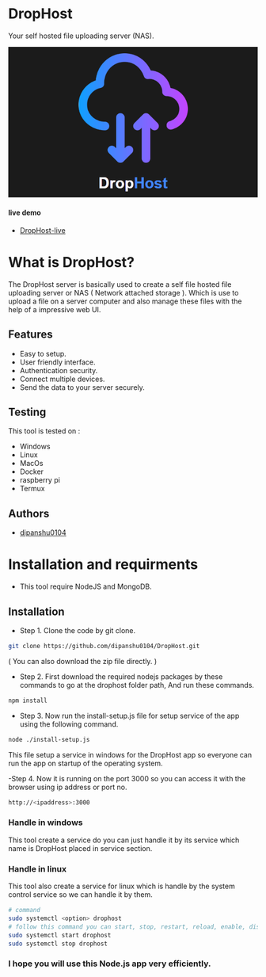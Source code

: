 
# DropHost 

Your self hosted file uploading server (NAS).

![alt text](public/images/Capture.PNG)

#### live demo 

- [DropHost-live](https://drophost-rbhb.onrender.com)

# What is DropHost? 

The DropHost server is basically used to create a self file hosted file uploading server or NAS ( Network attached storage ). Which is use to upload a file on a server computer and also manage these files with the help of a impressive web UI.

## Features

 - Easy to setup.
 - User friendly interface.
 - Authentication security.
 - Connect multiple devices.
 - Send the data to your server securely.

## Testing 

This tool is tested on :

- Windows
- Linux
- MacOs
- Docker
- raspberry pi
- Termux

## Authors

- [dipanshu0104](https://github.com/dipanshu0104)


# Installation and requirments

- This tool require NodeJS and MongoDB.

## Installation

- Step 1. Clone the code by git clone. 

```bash  
git clone https://github.com/dipanshu0104/DropHost.git 
```
( You can also download the zip file directly. )

- Step 2. First download the required nodejs packages by these commands to go at the drophost folder path, And run these commands.

```bash  
npm install 
```

- Step 3. Now run the install-setup.js file for setup service of the app using the following command.

```bash  
node ./install-setup.js
```
This file setup a service in windows for the DropHost app so everyone can run the app on startup of the operating system.

-Step 4. Now it is running on the port 3000 so you can access it with the browser using ip address or port no.

```bash  
http://<ipaddress>:3000
```

### Handle in windows

This tool create a service do you can just handle it by its service which name is DropHost placed in service section.

### Handle in linux

This tool also create a service for linux which is handle by the system control service so we can handle it by them.

```bash  
# command
sudo systemctl <option> drophost
# follow this command you can start, stop, restart, reload, enable, disable etc. like
sudo systemctl start drophost
sudo systemctl stop drophost
```

### I hope you will use this Node.js  app very efficiently.
